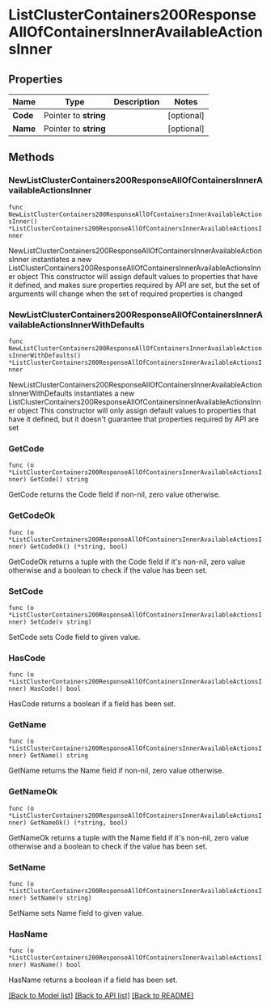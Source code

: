 # ListClusterContainers200ResponseAllOfContainersInnerAvailableActionsInner

## Properties

Name | Type | Description | Notes
------------ | ------------- | ------------- | -------------
**Code** | Pointer to **string** |  | [optional] 
**Name** | Pointer to **string** |  | [optional] 

## Methods

### NewListClusterContainers200ResponseAllOfContainersInnerAvailableActionsInner

`func NewListClusterContainers200ResponseAllOfContainersInnerAvailableActionsInner() *ListClusterContainers200ResponseAllOfContainersInnerAvailableActionsInner`

NewListClusterContainers200ResponseAllOfContainersInnerAvailableActionsInner instantiates a new ListClusterContainers200ResponseAllOfContainersInnerAvailableActionsInner object
This constructor will assign default values to properties that have it defined,
and makes sure properties required by API are set, but the set of arguments
will change when the set of required properties is changed

### NewListClusterContainers200ResponseAllOfContainersInnerAvailableActionsInnerWithDefaults

`func NewListClusterContainers200ResponseAllOfContainersInnerAvailableActionsInnerWithDefaults() *ListClusterContainers200ResponseAllOfContainersInnerAvailableActionsInner`

NewListClusterContainers200ResponseAllOfContainersInnerAvailableActionsInnerWithDefaults instantiates a new ListClusterContainers200ResponseAllOfContainersInnerAvailableActionsInner object
This constructor will only assign default values to properties that have it defined,
but it doesn't guarantee that properties required by API are set

### GetCode

`func (o *ListClusterContainers200ResponseAllOfContainersInnerAvailableActionsInner) GetCode() string`

GetCode returns the Code field if non-nil, zero value otherwise.

### GetCodeOk

`func (o *ListClusterContainers200ResponseAllOfContainersInnerAvailableActionsInner) GetCodeOk() (*string, bool)`

GetCodeOk returns a tuple with the Code field if it's non-nil, zero value otherwise
and a boolean to check if the value has been set.

### SetCode

`func (o *ListClusterContainers200ResponseAllOfContainersInnerAvailableActionsInner) SetCode(v string)`

SetCode sets Code field to given value.

### HasCode

`func (o *ListClusterContainers200ResponseAllOfContainersInnerAvailableActionsInner) HasCode() bool`

HasCode returns a boolean if a field has been set.

### GetName

`func (o *ListClusterContainers200ResponseAllOfContainersInnerAvailableActionsInner) GetName() string`

GetName returns the Name field if non-nil, zero value otherwise.

### GetNameOk

`func (o *ListClusterContainers200ResponseAllOfContainersInnerAvailableActionsInner) GetNameOk() (*string, bool)`

GetNameOk returns a tuple with the Name field if it's non-nil, zero value otherwise
and a boolean to check if the value has been set.

### SetName

`func (o *ListClusterContainers200ResponseAllOfContainersInnerAvailableActionsInner) SetName(v string)`

SetName sets Name field to given value.

### HasName

`func (o *ListClusterContainers200ResponseAllOfContainersInnerAvailableActionsInner) HasName() bool`

HasName returns a boolean if a field has been set.


[[Back to Model list]](../README.md#documentation-for-models) [[Back to API list]](../README.md#documentation-for-api-endpoints) [[Back to README]](../README.md)



